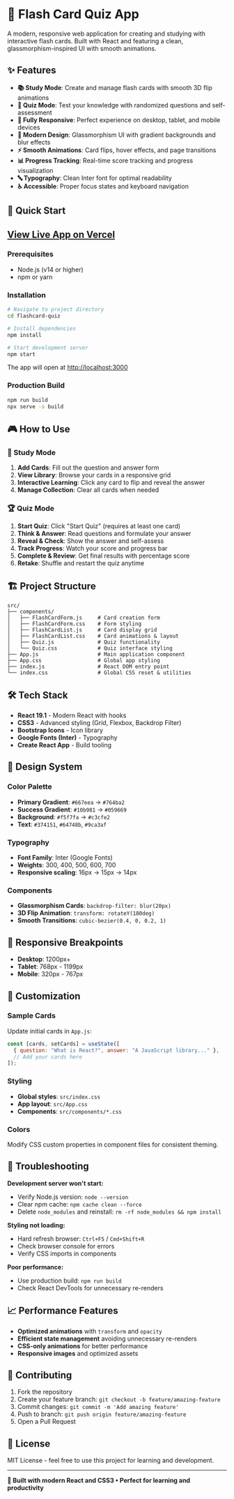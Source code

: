 # 🧠 Flash Card Quiz App

A modern, responsive web application for creating and studying with interactive flash cards. Built with React and featuring a clean, glassmorphism-inspired UI with smooth animations.

## ✨ Features

- **📚 Study Mode**: Create and manage flash cards with smooth 3D flip animations
- **🎯 Quiz Mode**: Test your knowledge with randomized questions and self-assessment
- **📱 Fully Responsive**: Perfect experience on desktop, tablet, and mobile devices
- **🎨 Modern Design**: Glassmorphism UI with gradient backgrounds and blur effects
- **⚡ Smooth Animations**: Card flips, hover effects, and page transitions
- **📊 Progress Tracking**: Real-time score tracking and progress visualization
- **🔤 Typography**: Clean Inter font for optimal readability
- **♿ Accessible**: Proper focus states and keyboard navigation

## 🚀 Quick Start

## [View Live App on Vercel](https://flashcard-quizapp.vercel.app/)

### Prerequisites

- Node.js (v14 or higher)
- npm or yarn

### Installation

```bash
# Navigate to project directory
cd flashcard-quiz

# Install dependencies
npm install

# Start development server
npm start
```

The app will open at [http://localhost:3000](http://localhost:3000)

### Production Build

```bash
npm run build
npx serve -s build
```

## 🎮 How to Use

### 📖 Study Mode

1. **Add Cards**: Fill out the question and answer form
2. **View Library**: Browse your cards in a responsive grid
3. **Interactive Learning**: Click any card to flip and reveal the answer
4. **Manage Collection**: Clear all cards when needed

### 🏆 Quiz Mode

1. **Start Quiz**: Click "Start Quiz" (requires at least one card)
2. **Think & Answer**: Read questions and formulate your answer
3. **Reveal & Check**: Show the answer and self-assess
4. **Track Progress**: Watch your score and progress bar
5. **Complete & Review**: Get final results with percentage score
6. **Retake**: Shuffle and restart the quiz anytime

## 🏗️ Project Structure

```
src/
├── components/
│   ├── FlashCardForm.js     # Card creation form
│   ├── FlashCardForm.css    # Form styling
│   ├── FlashCardList.js     # Card display grid
│   ├── FlashCardList.css    # Card animations & layout
│   ├── Quiz.js              # Quiz functionality
│   └── Quiz.css             # Quiz interface styling
├── App.js                   # Main application component
├── App.css                  # Global app styling
├── index.js                 # React DOM entry point
└── index.css                # Global CSS reset & utilities
```

## 🛠️ Tech Stack

- **React 19.1** - Modern React with hooks
- **CSS3** - Advanced styling (Grid, Flexbox, Backdrop Filter)
- **Bootstrap Icons** - Icon library
- **Google Fonts (Inter)** - Typography
- **Create React App** - Build tooling

## 🎨 Design System

### Color Palette

- **Primary Gradient**: `#667eea` → `#764ba2`
- **Success Gradient**: `#10b981` → `#059669`
- **Background**: `#f5f7fa` → `#c3cfe2`
- **Text**: `#374151`, `#64748b`, `#9ca3af`

### Typography

- **Font Family**: Inter (Google Fonts)
- **Weights**: 300, 400, 500, 600, 700
- **Responsive scaling**: 16px → 15px → 14px

### Components

- **Glassmorphism Cards**: `backdrop-filter: blur(20px)`
- **3D Flip Animation**: `transform: rotateY(180deg)`
- **Smooth Transitions**: `cubic-bezier(0.4, 0, 0.2, 1)`

## 📱 Responsive Breakpoints

- **Desktop**: 1200px+
- **Tablet**: 768px - 1199px
- **Mobile**: 320px - 767px

## 🔧 Customization

### Sample Cards

Update initial cards in `App.js`:

```javascript
const [cards, setCards] = useState([
  { question: "What is React?", answer: "A JavaScript library..." },
  // Add your cards here
]);
```

### Styling

- **Global styles**: `src/index.css`
- **App layout**: `src/App.css`
- **Components**: `src/components/*.css`

### Colors

Modify CSS custom properties in component files for consistent theming.

## 🚨 Troubleshooting

**Development server won't start:**

- Verify Node.js version: `node --version`
- Clear npm cache: `npm cache clean --force`
- Delete `node_modules` and reinstall: `rm -rf node_modules && npm install`

**Styling not loading:**

- Hard refresh browser: `Ctrl+F5` / `Cmd+Shift+R`
- Check browser console for errors
- Verify CSS imports in components

**Poor performance:**

- Use production build: `npm run build`
- Check React DevTools for unnecessary re-renders

## 📈 Performance Features

- **Optimized animations** with `transform` and `opacity`
- **Efficient state management** avoiding unnecessary re-renders
- **CSS-only animations** for better performance
- **Responsive images** and optimized assets

## 🤝 Contributing

1. Fork the repository
2. Create your feature branch: `git checkout -b feature/amazing-feature`
3. Commit changes: `git commit -m 'Add amazing feature'`
4. Push to branch: `git push origin feature/amazing-feature`
5. Open a Pull Request

## 📄 License

MIT License - feel free to use this project for learning and development.

---

**🚀 Built with modern React and CSS3 • Perfect for learning and productivity**
